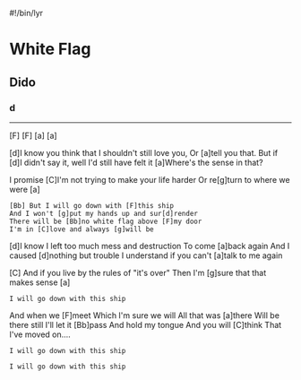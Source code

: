 #!/bin/lyr
# White Flag
## Dido
### d

---

[F] [F] [a] [a]

[d]I know you think that I shouldn't still love you,
Or [a]tell you that.
But if [d]I didn't say it, well I'd still have felt it
[a]Where's the sense in that?

I promise [C]I'm not trying to make your life harder
Or re[g]turn to where we were [a]

    [Bb] But I will go down with [F]this ship
    And I won't [g]put my hands up and sur[d]render
    There will be [Bb]no white flag above [F]my door
    I'm in [C]love and always [g]will be

[d]I know I left too much mess and destruction
To come [a]back again
And I caused [d]nothing but trouble
I understand if you can't [a]talk to me again

[C] And if you live by the rules of "it's over"
Then I'm [g]sure that that makes sense [a]

    I will go down with this ship

And when we [F]meet
Which I'm sure we will
All that was [a]there
Will be there still
I'll let it [Bb]pass
And hold my tongue
And you will [C]think
That I've moved on....

    I will go down with this ship

    I will go down with this ship